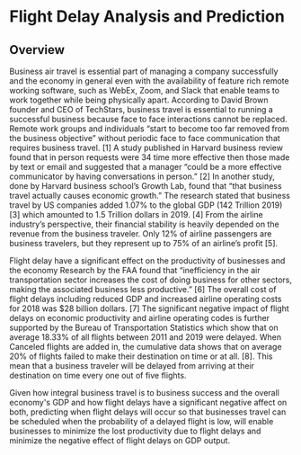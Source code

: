 # Flight Delay Analysis and Prediction

## Overview

Business air travel is essential part of managing a company successfully and the economy in general even with the availability of feature rich remote working software, such as WebEx, Zoom, and Slack that enable teams to work together while being physically apart. According to David Brown founder and CEO of  TechStars, business travel is essential to running a successful business because face to face interactions cannot be replaced. Remote work groups and individuals “start to become too far removed from the business objective” without periodic face to face communication that requires business travel. [1] A study published in Harvard business review found that in person requests were 34 time more effective then those made by text or email and suggested that a manager “could be a more effective communicator by having conversations in person.” [2] In another study, done by Harvard business school’s Growth Lab, found that “that business travel actually causes economic growth.” The research stated that business travel by US companies added 1.07% to the global GDP (142 Trillion 2019) [3] which amounted to 1.5 Trillion dollars in 2019. [4] From the airline industry’s perspective, their financial stability is heavily depended on the revenue from the business traveler. Only 12% of airline passengers are business travelers, but they represent up to 75% of an airline’s profit [5].


Flight delay have a significant effect on the productivity of businesses and the economy Research by the FAA found that “inefficiency in the air transportation sector increases the cost of doing business for other sectors, making the associated business less productive.” [6] The overall cost of flight delays including reduced GDP and increased airline operating costs for 2018 was $28 billion dollars. [7] The significant negative impact of flight delays on economic productivity and airline operating codes is further supported by the Bureau of Transportation Statistics which show that on average 18.33% of all flights between 2011 and 2019 were delayed. When Canceled flights are added in, the cumulative data shows that on average 20% of flights failed to make their destination on time or at all. [8]. This mean that a business traveler will be delayed from arriving at their destination on time every one out of five flights.


Given how integral business travel is to business success and the overall economy's GDP and how flight delays have a significant negative affect on both, predicting when  flight delays will occur so that businesses travel can be scheduled when the probability of a delayed flight is low, will enable businesses to minimize the lost productivity due to flight delays and minimize the negative effect of flight delays on GDP output.


